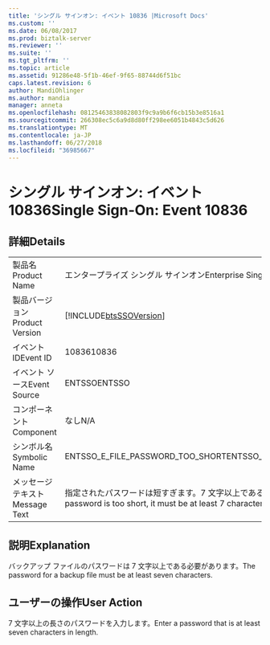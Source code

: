 ```yaml
---
title: 'シングル サインオン: イベント 10836 |Microsoft Docs'
ms.custom: ''
ms.date: 06/08/2017
ms.prod: biztalk-server
ms.reviewer: ''
ms.suite: ''
ms.tgt_pltfrm: ''
ms.topic: article
ms.assetid: 91286e48-5f1b-46ef-9f65-88744d6f51bc
caps.latest.revision: 6
author: MandiOhlinger
ms.author: mandia
manager: anneta
ms.openlocfilehash: 08125463838082803f9c9a9b6f6cb15b3e8516a1
ms.sourcegitcommit: 266308ec5c6a9d8d80ff298ee6051b4843c5d626
ms.translationtype: MT
ms.contentlocale: ja-JP
ms.lasthandoff: 06/27/2018
ms.locfileid: "36985667"
---
```

# <a name="single-sign-on-event-10836"></a><span data-ttu-id="b25f9-102">シングル サインオン: イベント 10836</span><span class="sxs-lookup"><span data-stu-id="b25f9-102">Single Sign-On: Event 10836</span></span>
## <a name="details"></a><span data-ttu-id="b25f9-103">詳細</span><span class="sxs-lookup"><span data-stu-id="b25f9-103">Details</span></span>  
  
|                 |                                                                        |
|-----------------|------------------------------------------------------------------------|
|  <span data-ttu-id="b25f9-104">製品名</span><span class="sxs-lookup"><span data-stu-id="b25f9-104">Product Name</span></span>   |                       <span data-ttu-id="b25f9-105">エンタープライズ シングル サインオン</span><span class="sxs-lookup"><span data-stu-id="b25f9-105">Enterprise Single Sign-On</span></span>                        |
| <span data-ttu-id="b25f9-106">製品バージョン</span><span class="sxs-lookup"><span data-stu-id="b25f9-106">Product Version</span></span> |       [!INCLUDE[btsSSOVersion](../includes/btsssoversion-md.md)]       |
|    <span data-ttu-id="b25f9-107">イベント ID</span><span class="sxs-lookup"><span data-stu-id="b25f9-107">Event ID</span></span>     |                                 <span data-ttu-id="b25f9-108">10836</span><span class="sxs-lookup"><span data-stu-id="b25f9-108">10836</span></span>                                  |
|  <span data-ttu-id="b25f9-109">イベント ソース</span><span class="sxs-lookup"><span data-stu-id="b25f9-109">Event Source</span></span>   |                                 <span data-ttu-id="b25f9-110">ENTSSO</span><span class="sxs-lookup"><span data-stu-id="b25f9-110">ENTSSO</span></span>                                 |
|    <span data-ttu-id="b25f9-111">コンポーネント</span><span class="sxs-lookup"><span data-stu-id="b25f9-111">Component</span></span>    |                                  <span data-ttu-id="b25f9-112">なし</span><span class="sxs-lookup"><span data-stu-id="b25f9-112">N/A</span></span>                                   |
|  <span data-ttu-id="b25f9-113">シンボル名</span><span class="sxs-lookup"><span data-stu-id="b25f9-113">Symbolic Name</span></span>  |                    <span data-ttu-id="b25f9-114">ENTSSO_E_FILE_PASSWORD_TOO_SHORT</span><span class="sxs-lookup"><span data-stu-id="b25f9-114">ENTSSO_E_FILE_PASSWORD_TOO_SHORT</span></span>                    |
|  <span data-ttu-id="b25f9-115">メッセージ テキスト</span><span class="sxs-lookup"><span data-stu-id="b25f9-115">Message Text</span></span>   | <span data-ttu-id="b25f9-116">指定されたパスワードは短すぎます。7 文字以上である必要があります。</span><span class="sxs-lookup"><span data-stu-id="b25f9-116">The specified password is too short, it must be at least 7 characters.</span></span> |
  
## <a name="explanation"></a><span data-ttu-id="b25f9-117">説明</span><span class="sxs-lookup"><span data-stu-id="b25f9-117">Explanation</span></span>  
 <span data-ttu-id="b25f9-118">バックアップ ファイルのパスワードは 7 文字以上である必要があります。</span><span class="sxs-lookup"><span data-stu-id="b25f9-118">The password for a backup file must be at least seven characters.</span></span>  
  
## <a name="user-action"></a><span data-ttu-id="b25f9-119">ユーザーの操作</span><span class="sxs-lookup"><span data-stu-id="b25f9-119">User Action</span></span>  
 <span data-ttu-id="b25f9-120">7 文字以上の長さのパスワードを入力します。</span><span class="sxs-lookup"><span data-stu-id="b25f9-120">Enter a password that is at least seven characters in length.</span></span>